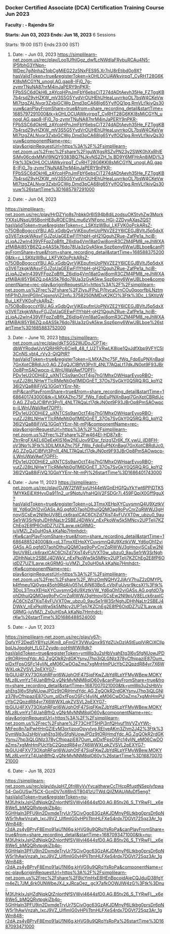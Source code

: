 ### Docker Certified Associate (DCA) Certification Training Course Jun 2023

**Faculty : - Rajendra Sir**

**Starts: Jun 03, 2023   Ends: Jun 18, 2023**  6 Sessions

Starts: 19:00 (IST)    Ends:23:00 (IST)


1) Date: - Jun 03, 2023
https://simplilearn-net.zoom.us/rec/play/Loo1UfhIGgz_dwfLcNWdIaFRybuRCAu4N5-lP5fbhG3YNpn-WDec7giNnha21qbCgMiEG22z5NxFES95.Xr7nU8rEtibd0o9X?hasValidToken=true&registerToken=kOHLOCUAWkvjrpqT_CyRHT28G6KKI8sMiCGYN_unogI.AG.gap8-IFj0_7g-zymrTNuNA87nrM4inJaPERY9nPKR-FPbSSC6dOkH6_zAYcpHPnJmFbY6ebsCiT274dADtAevh35He_FZTggKB7b4rsdZ9vHZKW_mV3S5G5YvdVrOUHEhUHeaLuvrrkoOL7bsW4CKeVwMI7tzgZALNyqr3ZxbiGCWg.Dmd3pCA68lg65YylfOQ1pg.RmVLt1kivQs30vuw&canPlayFromShare=true&from=share_recording_detail&startTime=1685797291000&tk=kOHLOCUAWkvjrpqT_CyRHT28G6KKI8sMiCGYN_unogI.AG.gap8-IFj0_7g-zymrTNuNA87nrM4inJaPERY9nPKR-FPbSSC6dOkH6_zAYcpHPnJmFbY6ebsCiT274dADtAevh35He_FZTggKB7b4rsdZ9vHZKW_mV3S5G5YvdVrOUHEhUHeaLuvrrkoOL7bsW4CKeVwMI7tzgZALNyqr3ZxbiGCWg.Dmd3pCA68lg65YylfOQ1pg.RmVLt1kivQs30vuw&componentName=rec-play&originRequestUrl=https%3A%2F%2Fsimplilearn-net.zoom.us%2Frec%2Fshare%2FlguWXgsRSZvPN23y2SWK0hXxRhlESjMy06cdxMMVl9NQY9383BQ7NJkvNS2ZH_1s.BD9Y6MFHrAn8iMDj%3Ftk%3DkOHLOCUAWkvjrpqT_CyRHT28G6KKI8sMiCGYN_unogI.AG.gap8-IFj0_7g-zymrTNuNA87nrM4inJaPERY9nPKR-FPbSSC6dOkH6_zAYcpHPnJmFbY6ebsCiT274dADtAevh35He_FZTggKB7b4rsdZ9vHZKW_mV3S5G5YvdVrOUHEhUHeaLuvrrkoOL7bsW4CKeVwMI7tzgZALNyqr3ZxbiGCWg.Dmd3pCA68lg65YylfOQ1pg.RmVLt1kivQs30vuw%26startTime%3D1685797291000

2) Date: - Jun 04, 2023

https://simplilearn-net.zoom.us/rec/play/HrDZYjo8s7nbkk0r6IS94b8diLzodsuOK5tvhZw3MprkYXXsUNsqU95BonHE8uROEC9hLmu6zVNFpnc.HGi-2ZDyyAXasZQS?hasValidToken=true&registerToken=c_LSKtIzWBui_LKFVK0oPckARsZ-n75OBoBogccsYBU.AG.xGdbQyrVjKEpufmUoPNVZE2Y6ICEGJBVltJ5p5dxXg3V6TzkgkWAsvFGJZpUaGEEwFl1YhbH-gH21QguhZRue-ZafPe1a_hcjB-zLjqAJ2wln439VFFqzZqBfIt_Z6idIq4Vm18atGwi8omR3CZM4PM8_reJhWXAzfMjBAl85YB6ZQ.p4AS5k76do78Ua3zGvA5kw.Sqz6pny6WwUBLboe&canPlayFromShare=true&from=share_recording_detail&startTime=1685883752000&tk=c_LSKtIzWBui_LKFVK0oPckARsZ-n75OBoBogccsYBU.AG.xGdbQyrVjKEpufmUoPNVZE2Y6ICEGJBVltJ5p5dxXg3V6TzkgkWAsvFGJZpUaGEEwFl1YhbH-gH21QguhZRue-ZafPe1a_hcjB-zLjqAJ2wln439VFFqzZqBfIt_Z6idIq4Vm18atGwi8omR3CZM4PM8_reJhWXAzfMjBAl85YB6ZQ.p4AS5k76do78Ua3zGvA5kw.Sqz6pny6WwUBLboe&componentName=rec-play&originRequestUrl=https%3A%2F%2Fsimplilearn-net.zoom.us%2Frec%2Fshare%2FZIysJFPsLPj1tvcaCrnCOu0qoorfbiLNztmhfiP1hDJlmlPGlInCjgxnoVjZ2nfu.3758250NMDxK2KCI%3Ftk%3Dc_LSKtIzWBui_LKFVK0oPckARsZ-n75OBoBogccsYBU.AG.xGdbQyrVjKEpufmUoPNVZE2Y6ICEGJBVltJ5p5dxXg3V6TzkgkWAsvFGJZpUaGEEwFl1YhbH-gH21QguhZRue-ZafPe1a_hcjB-zLjqAJ2wln439VFFqzZqBfIt_Z6idIq4Vm18atGwi8omR3CZM4PM8_reJhWXAzfMjBAl85YB6ZQ.p4AS5k76do78Ua3zGvA5kw.Sqz6pny6WwUBLboe%26startTime%3D1685883752000

3)  Date: - June 10, 2023
https://simplilearn-net.zoom.us/rec/play/dkTSGS2WJDoJCPTje-dbWYRodwUvVQRiHRPc6Cje8_48_f_U2TVRwLK8loe1QvJdfXbp9VFYC5l3CnNS.vbt4_rVy3-QjQPtR?hasValidToken=true&registerToken=lLMXAZhc75F_fWq_FdpEuPNXnBagl7GnXptCBRdIJc0.AG.ZZgQJClBfVt3Pn1I_4NLT7AQaLt17dkJN0pt9F93JBrOp8PmSAOwpcp-iLWnUWaVAwf7OPFl-PDy1eU2ODHiE2_uXNTCSs9anOctT4jg7hG1MhxOWHqarEyvoRBO-yutZJ28tLNHwYTIcRMeNti0gl1MlDGnET_37Os7SvGkY0Q5RQ.RG_kpYj236l2VQa88iFiVQ.1GGpYYEnr-Nt-mPj&canPlayFromShare=true&from=share_recording_detail&startTime=1686401743000&tk=lLMXAZhc75F_fWq_FdpEuPNXnBagl7GnXptCBRdIJc0.AG.ZZgQJClBfVt3Pn1I_4NLT7AQaLt17dkJN0pt9F93JBrOp8PmSAOwpcp-iLWnUWaVAwf7OPFl-PDy1eU2ODHiE2_uXNTCSs9anOctT4jg7hG1MhxOWHqarEyvoRBO-yutZJ28tLNHwYTIcRMeNti0gl1MlDGnET_37Os7SvGkY0Q5RQ.RG_kpYj236l2VQa88iFiVQ.1GGpYYEnr-Nt-mPj&componentName=rec-play&originRequestUrl=https%3A%2F%2Fsimplilearn-net.zoom.us%2Frec%2Fshare%2Fw464El-HD87x8-ZtrrRrgFXAEL6DeEeKIS16w2fjEiJov91Dsr_fzizg1Zr6K_fX.ywU_jID8FH-oV3Np%3Ftk%3DlLMXAZhc75F_fWq_FdpEuPNXnBagl7GnXptCBRdIJc0.AG.ZZgQJClBfVt3Pn1I_4NLT7AQaLt17dkJN0pt9F93JBrOp8PmSAOwpcp-iLWnUWaVAwf7OPFl-PDy1eU2ODHiE2_uXNTCSs9anOctT4jg7hG1MhxOWHqarEyvoRBO-yutZJ28tLNHwYTIcRMeNti0gl1MlDGnET_37Os7SvGkY0Q5RQ.RG_kpYj236l2VQa88iFiVQ.1GGpYYEnr-Nt-mPj%26startTime%3D1686401743000

4) Date: - June 11, 2023
https://simplilearn-net.zoom.us/rec/play/OJW72fWFsvUH44eWGnEHGfQuYkYwt6PPjDTK51MYKkEjEXtHvvDa911n2_ur9NqtuVhaHQjV2FSDGr7i.459FQpiX0Gff9guX?hasValidToken=true&registerToken=oL3TmxXEHpXYCuvsmnQ4U9XztkVW_Yd6qOh12viGASs.AG.pgfdO7aohDthuiQQMOag9oPvCnrZqRWWJ3gHnovjSCsEw2Nl9pUV8ELck6raxICAC6CtjZd7XisT4vFUVXT0w_ubzu0_9auSe1rW3SrNghJDHhNaLtr2SBEJ4DWkV_nExPkoWw5k5MNcy2UPTeIj7KZChEg2E8fP6OidDZ7UZ1Lavw.okGRMG-juVMZj_Zs0uH0sA.kKaNp7Hmhdct-rKw&canPlayFromShare=true&from=share_recording_detail&startTime=1686488524000&tk=oL3TmxXEHpXYCuvsmnQ4U9XztkVW_Yd6qOh12viGASs.AG.pgfdO7aohDthuiQQMOag9oPvCnrZqRWWJ3gHnovjSCsEw2Nl9pUV8ELck6raxICAC6CtjZd7XisT4vFUVXT0w_ubzu0_9auSe1rW3SrNghJDHhNaLtr2SBEJ4DWkV_nExPkoWw5k5MNcy2UPTeIj7KZChEg2E8fP6OidDZ7UZ1Lavw.okGRMG-juVMZj_Zs0uH0sA.kKaNp7Hmhdct-rKw&componentName=rec-play&originRequestUrl=https%3A%2F%2Fsimplilearn-net.zoom.us%2Frec%2Fshare%2F_WnzOmNQHV2JIArV7huZ2zDMYPLk4tfmeu1Qi0yqx45oh9RdAlv051vL6jN63BpS.cVbjFuUvsr9kcsXI%3Ftk%3DoL3TmxXEHpXYCuvsmnQ4U9XztkVW_Yd6qOh12viGASs.AG.pgfdO7aohDthuiQQMOag9oPvCnrZqRWWJ3gHnovjSCsEw2Nl9pUV8ELck6raxICAC6CtjZd7XisT4vFUVXT0w_ubzu0_9auSe1rW3SrNghJDHhNaLtr2SBEJ4DWkV_nExPkoWw5k5MNcy2UPTeIj7KZChEg2E8fP6OidDZ7UZ1Lavw.okGRMG-juVMZj_Zs0uH0sA.kKaNp7Hmhdct-rKw%26startTime%3D1686488524000

5) Date: - Jun 17, 2023

https://simplilearn-net.zoom.us/rec/play/y67r-DqfxYF2Ded5YBYszUKm8_pFmGY3VWuQnx9SYdZUxDzIA5tEuplViRCiXCIlpbqUsJgodgH_fLG7.Zyydp-ooHhWWjRdk?hasValidToken=true&registerToken=ymWq3u2sHbVvahEtg3l6vSfgNUowJPDz9tORjHmdYdc.AG.ZgQOkR2rdGKYsnvJ7hp3iQLGNIz378yCfhjpaziE87Oum_plDxfFpsOSFc14yIjN_eM06CwDOaZms7xgMnHmPUcYbC2QpzdR84yr7X6WWXLqkZVSVL2pEXYG7-tbGUU4FXV73OXqhRFqrI6WJqhOtF47SjqFKwZJbYdRLpYFMyWBew.MOKYMLz8LvmYzT4UahBfhQ.yQNrMvNNM8qlO60y&canPlayFromShare=true&from=share_recording_detail&startTime=1687007021000&tk=ymWq3u2sHbVvahEtg3l6vSfgNUowJPDz9tORjHmdYdc.AG.ZgQOkR2rdGKYsnvJ7hp3iQLGNIz378yCfhjpaziE87Oum_plDxfFpsOSFc14yIjN_eM06CwDOaZms7xgMnHmPUcYbC2QpzdR84yr7X6WWXLqkZVSVL2pEXYG7-tbGUU4FXV73OXqhRFqrI6WJqhOtF47SjqFKwZJbYdRLpYFMyWBew.MOKYMLz8LvmYzT4UahBfhQ.yQNrMvNNM8qlO60y&componentName=rec-play&originRequestUrl=https%3A%2F%2Fsimplilearn-net.zoom.us%2Frec%2Fshare%2F73CHfT5HPi3nfQHvuf1hVVZvYWt-MtFeo8n7aiPwHHnGZIEvM3ortjzoqOpyyIvg.REtyeAKm3Zhm2J42%3Ftk%3DymWq3u2sHbVvahEtg3l6vSfgNUowJPDz9tORjHmdYdc.AG.ZgQOkR2rdGKYsnvJ7hp3iQLGNIz378yCfhjpaziE87Oum_plDxfFpsOSFc14yIjN_eM06CwDOaZms7xgMnHmPUcYbC2QpzdR84yr7X6WWXLqkZVSVL2pEXYG7-tbGUU4FXV73OXqhRFqrI6WJqhOtF47SjqFKwZJbYdRLpYFMyWBew.MOKYMLz8LvmYzT4UahBfhQ.yQNrMvNNM8qlO60y%26startTime%3D1687007021000

6) Date: - Jun 18, 2023
 
https://simplilearn-net.zoom.us/rec/play/dvJpH7_0fnWvVvYvcaithwwCcTHcpRfuqtNSepIyfpwa54-GpGUSw75CX-GcnDV7oX6InSTB041zUTWd.QilZMAUjMuDf5eng?hasValidToken=true&registerToken=nu-M3fJhkIxJsHZdNjqkQtZnlortNfSVWvI4644sfD0.AG.B5tv26_S_TYRwFI__x6e8We5_bMQQRvtpgkiZb4p-5GHHaln3PFU9in2DxmdeTryUr7SCivOgc63GzAKJDMnyP6Ltkbg0prsDr6pNW5r1hAwVnzah_IxcJ9VZ_UlfImlG0vHPliTtmHLFXeS4rdx7DGVt725qz3Ar_1gWm848-r2dA.zs4yBPryF8Emo91aU1Nl6g.kHVG9u9QRqYsRoPa&canPlayFromShare=true&from=share_recording_detail&startTime=1687093471000&tk=nu-M3fJhkIxJsHZdNjqkQtZnlortNfSVWvI4644sfD0.AG.B5tv26_S_TYRwFI__x6e8We5_bMQQRvtpgkiZb4p-5GHHaln3PFU9in2DxmdeTryUr7SCivOgc63GzAKJDMnyP6Ltkbg0prsDr6pNW5r1hAwVnzah_IxcJ9VZ_UlfImlG0vHPliTtmHLFXeS4rdx7DGVt725qz3Ar_1gWm848-r2dA.zs4yBPryF8Emo91aU1Nl6g.kHVG9u9QRqYsRoPa&componentName=rec-play&originRequestUrl=https%3A%2F%2Fsimplilearn-net.zoom.us%2Frec%2Fshare%2FBjcYmHxE8HEnBpcojdAieCQJduiD38fgYm4eZL7JM_6rk0UNWbeJXJ_xJRcaOez_.gcX7afkOOWJIW4zG%3Ftk%3Dnu-M3fJhkIxJsHZdNjqkQtZnlortNfSVWvI4644sfD0.AG.B5tv26_S_TYRwFI__x6e8We5_bMQQRvtpgkiZb4p-5GHHaln3PFU9in2DxmdeTryUr7SCivOgc63GzAKJDMnyP6Ltkbg0prsDr6pNW5r1hAwVnzah_IxcJ9VZ_UlfImlG0vHPliTtmHLFXeS4rdx7DGVt725qz3Ar_1gWm848-r2dA.zs4yBPryF8Emo91aU1Nl6g.kHVG9u9QRqYsRoPa%26startTime%3D1687093471000
